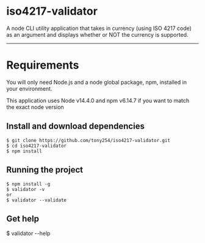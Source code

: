# iso4217-validator
A node CLI utility application that takes in currency (using ISO 4217 code) as an argument and displays whether or NOT the currency is supported.

*****
# Requirements
You will only need Node.js and a node global package, npm, installed in your environment.

This application uses Node v14.4.0 and npm v6.14.7 if you want to match the exact node version

## Install and download dependencies

    $ git clone https://github.com/tony254/iso4217-validator.git
    $ cd iso4217-validator
    $ npm install
    
## Running the project

    $ npm install -g
    $ validator -v
    or
    $ validator --validate
  
## Get help

  $ validator --help
